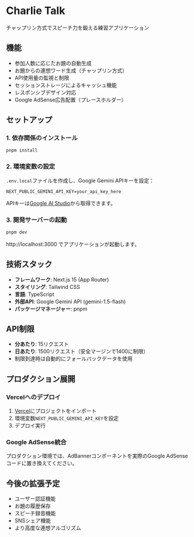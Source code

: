 # Charlie Talk

チャップリン方式でスピーチ力を鍛える練習アプリケーション

## 機能

- 参加人数に応じたお題の自動生成
- お題からの連想ワード生成（チャップリン方式）
- API使用量の監視と制限
- セッションストレージによるキャッシュ機能
- レスポンシブデザイン対応
- Google AdSense広告配置（プレースホルダー）

## セットアップ

### 1. 依存関係のインストール

```bash
pnpm install
```

### 2. 環境変数の設定

`.env.local`ファイルを作成し、Google Gemini APIキーを設定：

```
NEXT_PUBLIC_GEMINI_API_KEY=your_api_key_here
```

APIキーは[Google AI Studio](https://makersuite.google.com/app/apikey)から取得できます。

### 3. 開発サーバーの起動

```bash
pnpm dev
```

http://localhost:3000 でアプリケーションが起動します。

## 技術スタック

- **フレームワーク**: Next.js 15 (App Router)
- **スタイリング**: Tailwind CSS
- **言語**: TypeScript
- **外部API**: Google Gemini API (gemini-1.5-flash)
- **パッケージマネージャー**: pnpm

## API制限

- **分あたり**: 15リクエスト
- **日あたり**: 1500リクエスト（安全マージンで1400に制限）
- 制限到達時は自動的にフォールバックデータを使用

## プロダクション展開

### Vercelへのデプロイ

1. [Vercel](https://vercel.com)にプロジェクトをインポート
2. 環境変数`NEXT_PUBLIC_GEMINI_API_KEY`を設定
3. デプロイ実行

### Google AdSense統合

プロダクション環境では、AdBannerコンポーネントを実際のGoogle AdSenseコードに置き換えてください。

## 今後の拡張予定

- ユーザー認証機能
- お題の履歴保存
- スピーチ録音機能
- SNSシェア機能
- より高度な連想アルゴリズム
